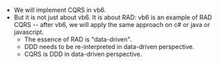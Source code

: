 

- We will implement CQRS in vb6. 
- But it is not just about vb6. It is about RAD: vb6 is an example of RAD CQRS -- after vb6, we will apply the same approach on c# or java or javascript.
    * The essence of RAD is "data-driven". 
    * DDD needs to be re-interpreted in data-driven perspective.
    * CQRS is DDD in data-driven perspective. 
    
    

